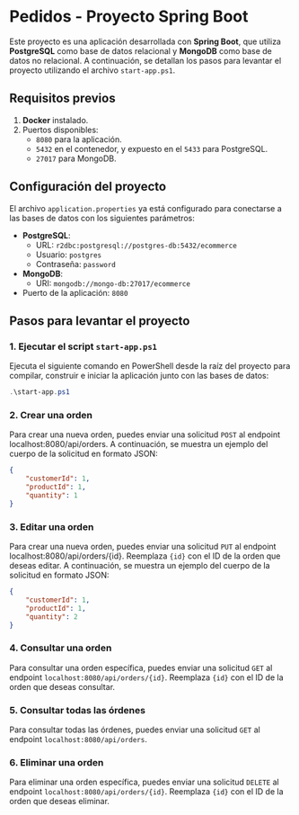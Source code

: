 # Pedidos - Proyecto Spring Boot

Este proyecto es una aplicación desarrollada con **Spring Boot**, que utiliza **PostgreSQL** como base de datos relacional y **MongoDB** como base de datos no relacional. A continuación, se detallan los pasos para levantar el proyecto utilizando el archivo `start-app.ps1`.

## Requisitos previos

1. **Docker** instalado.
2. Puertos disponibles:
    - `8080` para la aplicación.
    - `5432` en el contenedor, y expuesto en el `5433` para PostgreSQL. 
    - `27017` para MongoDB.

## Configuración del proyecto

El archivo `application.properties` ya está configurado para conectarse a las bases de datos con los siguientes parámetros:

- **PostgreSQL**:
    - URL: `r2dbc:postgresql://postgres-db:5432/ecommerce`
    - Usuario: `postgres`
    - Contraseña: `password`
- **MongoDB**:
    - URI: `mongodb://mongo-db:27017/ecommerce`
- Puerto de la aplicación: `8080`

## Pasos para levantar el proyecto

### 1. Ejecutar el script `start-app.ps1`

Ejecuta el siguiente comando en PowerShell desde la raíz del proyecto para compilar, construir e iniciar la aplicación junto con las bases de datos:

```powershell
.\start-app.ps1
```

### 2. Crear una orden

Para crear una nueva orden, puedes enviar una solicitud `POST` al endpoint localhost:8080/api/orders. A continuación, se muestra un ejemplo del cuerpo de la solicitud en formato JSON:

```json
{
    "customerId": 1,
    "productId": 1,
    "quantity": 1
}
```
### 3. Editar una orden

Para crear una nueva orden, puedes enviar una solicitud `PUT` al endpoint localhost:8080/api/orders/{id}. Reemplaza `{id}` con el ID de la orden que deseas editar. A continuación, se muestra un ejemplo del cuerpo de la solicitud en formato JSON:

```json
{
    "customerId": 1,
    "productId": 1,
    "quantity": 2
}
``` 
### 4. Consultar una orden
Para consultar una orden específica, puedes enviar una solicitud `GET` al endpoint `localhost:8080/api/orders/{id}`. Reemplaza `{id}` con el ID de la orden que deseas consultar.

### 5. Consultar todas las órdenes
Para consultar todas las órdenes, puedes enviar una solicitud `GET` al endpoint `localhost:8080/api/orders`.

### 6. Eliminar una orden
Para eliminar una orden específica, puedes enviar una solicitud `DELETE` al endpoint `localhost:8080/api/orders/{id}`. Reemplaza `{id}` con el ID de la orden que deseas eliminar.